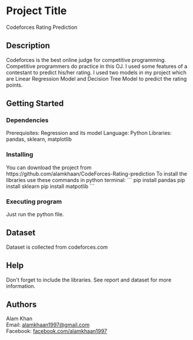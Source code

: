 <h1>Project Title</h1>
Codeforces Rating Prediction

<h2>Description</h2>
Codeforces is the best online judge for competitive programming. Competitive programmers
do practice in this OJ. I used some features of a contestant to
predict his/her rating. I used two models in my project which are Linear Regression Model and Decision Tree Model to predict the rating points.


<h2>Getting Started</h2>


<h3>Dependencies</h3>
Prerequisites: Regression and its model
Language: Python
Libraries: pandas, sklearn, matplotlib


<h3>Installing</h3>
You can download the project from https://github.com/alamkhaan/CodeForces-Rating-prediction
To install the libraries use these commands in python terminal:
```
pip install pandas
pip install sklearn
pip install matpotlib
```


<h3>Executing program</h3>
Just run the python file.


<h2>Dataset</h2>
Dataset is collected from codeforces.com


<h2>Help</h2>
Don't forget to include the libraries.
See report and dataset for more information.


<h2>Authors</h2>
Alam Khan</br>
Email: <a href="https://www.mail.google.com/mail/u/0/#sent?compose=CllgCJqbzgflTlvkVlxGNXPrHWZBjCwFRVCXmlkZPJNSQZtBZVMjBvZJJjFRQrZNjgLSmBmtVKg" target="_blank">alamkhaan1997@gmail.com</a></br>
Facebook: <a href="https://www.facebook.com/alamkhaan1997" target="_blank">facebook.com/alamkhaan1997</a>
